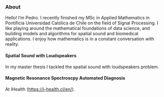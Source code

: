### About

Hello! I’m Pedro. I recently finished my MSc in Applied Mathematics in Pontificia Universidad Católica de Chile on the field of Signal Processing. I like playing around the mathematical foundations of data science, and building models and algorithms for spatial sound and biomedical applications. I enjoy how mathematics is in a constant conversation with reality.


#### Spatial Sound with Loudspeakers
In my master thesis I tackled the spatial sound with loudspeakers problem. 


#### Magnetic Resonance Spectroscpy Automated Diagnosis
At iHealth (https://i-health.cl/en/).
<!-- It has been said that, in similitude with poetry, "mathematics is the art of giving the same name to different things" (Henri Poincare). But poetry is unambiguous and therefore a solid base for science and technology. -->
